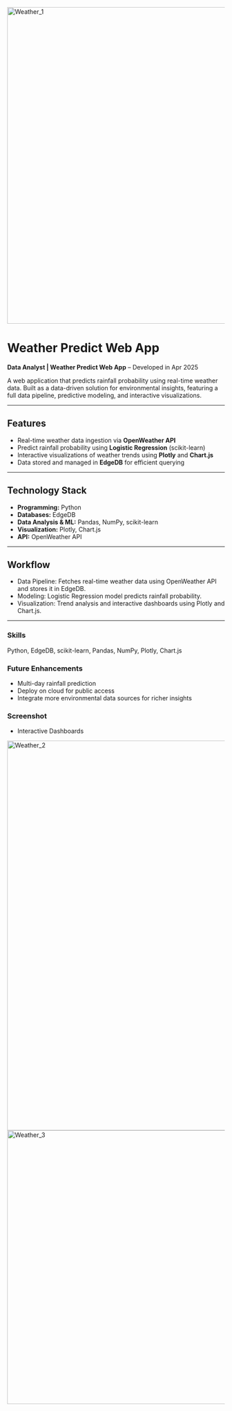 <img width="1901" height="732" alt="Weather_1" src="https://github.com/user-attachments/assets/acc4eadc-9435-4ce2-9980-272662753fa4" />

# Weather Predict Web App

**Data Analyst | Weather Predict Web App** – Developed in Apr 2025  

A web application that predicts rainfall probability using real-time weather data. Built as a data-driven solution for environmental insights, featuring a full data pipeline, predictive modeling, and interactive visualizations.

---

## Features

- Real-time weather data ingestion via **OpenWeather API**
- Predict rainfall probability using **Logistic Regression** (scikit-learn)
- Interactive visualizations of weather trends using **Plotly** and **Chart.js**
- Data stored and managed in **EdgeDB** for efficient querying

---

## Technology Stack

- **Programming:** Python  
- **Databases:** EdgeDB
- **Data Analysis & ML:** Pandas, NumPy, scikit-learn  
- **Visualization:** Plotly, Chart.js  
- **API:** OpenWeather API

---

## Workflow
- Data Pipeline: Fetches real-time weather data using OpenWeather API and stores it in EdgeDB.
- Modeling: Logistic Regression model predicts rainfall probability.
- Visualization: Trend analysis and interactive dashboards using Plotly and Chart.js.

---

### Skills
Python, EdgeDB, scikit-learn, Pandas, NumPy, Plotly, Chart.js

### Future Enhancements
- Multi-day rainfall prediction
- Deploy on cloud for public access
- Integrate more environmental data sources for richer insights

### Screenshot
- Interactive Dashboards
<img width="1887" height="901" alt="Weather_2" src="https://github.com/user-attachments/assets/a4caf2d9-7d56-43cc-b46b-c71fcddbfd9f" />
<img width="1836" height="633" alt="Weather_3" src="https://github.com/user-attachments/assets/0e1c8681-c782-4ac1-983e-fa15048e079b" />

